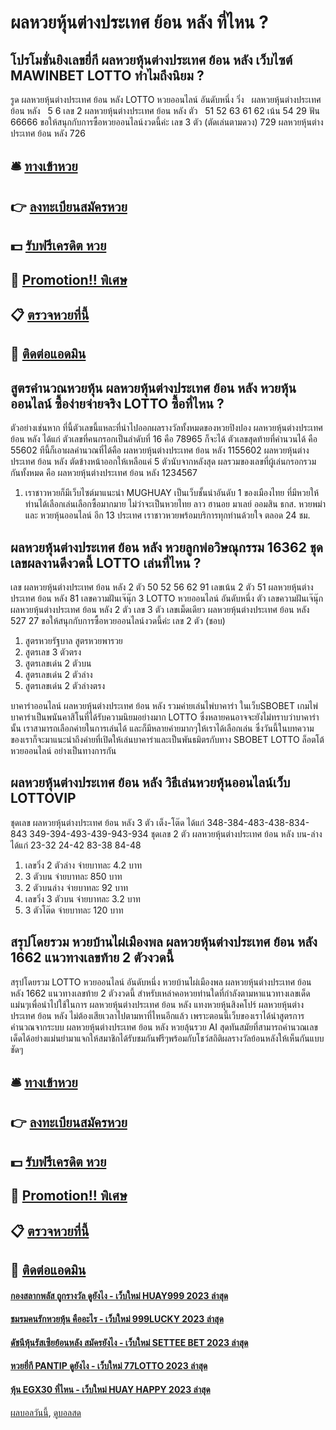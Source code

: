 # ผลหวยหุ้นต่างประเทศ ย้อน หลัง ที่ไหน ?
## โปรโมชั่นยิงเลขยี่กี ผลหวยหุ้นต่างประเทศ ย้อน หลัง เว็บไซต์ MAWINBET LOTTO ทำไมถึงนิยม ?
รูด ผลหวยหุ้นต่างประเทศ ย้อน หลัง LOTTO หวยออนไลน์ อันดับหนึ่ง วิ่ง   ผลหวยหุ้นต่างประเทศ ย้อน หลัง   5 6
เลข 2 ผลหวยหุ้นต่างประเทศ ย้อน หลัง ตัว   51 52 63 61 62
เน้น 54 29
ฟัน 66666
ขอให้สนุกกับการซื้อหวยออนไลน์งวดนี้ค่ะ
เลข 3 ตัว (ตัดเล่นตามดวง) 729 ผลหวยหุ้นต่างประเทศ ย้อน หลัง 726

## 🛎 [ทางเข้าหวย](https://bit.ly/3BG5bNw)
## 👉 [ลงทะเบียนสมัครหวย](https://bit.ly/3BG5bNw)
## 💵 [รับฟรีเครดิต หวย](https://bit.ly/3C3mvgS)
## 👑 [Promotion!! พิเศษ](https://bit.ly/3C3mvgS)
## 📋 [ตรวจหวยที่นี้](https://bit.ly/3C3mvgS)
## 📱 [ติดต่อแอดมิน](https://bit.ly/3C3mvgS)

## สูตรคำนวณหวยหุ้น ผลหวยหุ้นต่างประเทศ ย้อน หลัง หวยหุ้นออนไลน์ ซื้อง่ายจ่ายจริง LOTTO ซื้อที่ไหน ?
ตัวอย่างเช่นหาก
ที่นี้ตัวเลขนี้แหละที่นำไปออกผลรางวัลทั้งหมดของหวยปิงปอง ผลหวยหุ้นต่างประเทศ ย้อน หลัง ได้แก่
ตัวเลขที่คนกรอกเป็นลำดับที่ 16 คือ 78965
ก็จะได้ ตัวเลขสุดท้ายที่คำนวนได้ คือ 55602
ทีนี้ก็เอาผลคำนวณที่ได้คือ ผลหวยหุ้นต่างประเทศ ย้อน หลัง 1155602 ผลหวยหุ้นต่างประเทศ ย้อน หลัง ตัดข้างหน้าออกให้เหลือแค่ 5 ตัวนับจากหลังสุด
ผลรวมของเลขที่ผู้เล่นกรอกรวมกันทั้งหมด คือ ผลหวยหุ้นต่างประเทศ ย้อน หลัง 1234567
1. เราชาวหวยก็มีเว็บไซต์มาแนะนำ MUGHUAY เป็นเว็บชั้นนำอันดับ 1 ของเมืองไทย ที่มีหวยให้ท่านได้เลือกเล่นเลือกซื้อมากมาย ไม่ว่าจะเป็นหวยไทย ลาว ฮานอย มาเลย์ ออมสิน ธกส. หวยพม่า และ หวยหุ้นออนไลน์ อีก 13 ประเทศ เราชาวหวยพร้อมบริการทุกท่านด้วยใจ ตลอด 24 ชม.

## ผลหวยหุ้นต่างประเทศ ย้อน หลัง หวยลูกพ่อวิษณุกรรม 16362 ชุดเลขผลงานดีงวดนี้ LOTTO เล่นที่ไหน ?
เลข ผลหวยหุ้นต่างประเทศ ย้อน หลัง 2 ตัว 50 52 56 62 91
เลขเน้น 2 ตัว 51 ผลหวยหุ้นต่างประเทศ ย้อน หลัง 81
เลขความฝันเจ๊นุ๊ก 3 LOTTO หวยออนไลน์ อันดับหนึ่ง ตัว
เลขความฝันเจ๊นุ๊ก ผลหวยหุ้นต่างประเทศ ย้อน หลัง 2 ตัว
เลข 3 ตัว
เลขเม็ดเดียว ผลหวยหุ้นต่างประเทศ ย้อน หลัง 527 27
ขอให้สนุกกับการซื้อหวยออนไลน์งวดนี้ค่ะ
เลข 2 ตัว (ชอบ)
1. สูตรหวยรัฐบาล สูตรหวยพารวย
2. สูตรเลข 3 ตัวตรง
3. สูตรเลขเด่น 2 ตัวบน
4. สูตรเลขเด่น 2 ตัวล่าง
5. สูตรเลขเด่น 2 ตัวล่างตรง

บาคาร่าออนไลน์ ผลหวยหุ้นต่างประเทศ ย้อน หลัง รวมค่ายเล่นไพ่บาคาร่า ในเว็บSBOBET เกมไพ่บาคาร่าเป็นพนันคาสิโนที่ได้รับความนิยมอย่างมาก LOTTO ซึ่งหลายคนอาจจะยังไม่ทราบว่าบาคาร่านั้น เราสามารถเลือกค่ายในการเล่นได้ และก็มีหลายค่ายมากๆให้เราได้เลือกเล่น ซึ่งวันนี้ในบทความของเราก็จะมาแนะนำถึงค่ายที่เปิดให้เล่นบาคาร่าและเป็นพันธมิตรกับทาง SBOBET LOTTO ล็อตโต้ หวยออนไลน์ อย่างเป็นทางการกัน

## ผลหวยหุ้นต่างประเทศ ย้อน หลัง วิธีเล่นหวยหุ้นออนไลน์เว็บ LOTTOVIP
ชุดเลข ผลหวยหุ้นต่างประเทศ ย้อน หลัง 3 ตัว เต็ง-โต๊ด ได้แก่
348-384-483-438-834-843
349-394-493-439-943-934
ชุดเลข 2 ตัว ผลหวยหุ้นต่างประเทศ ย้อน หลัง บน-ล่าง ได้แก่
23-32
24-42
83-38
84-48
1. เลขวิ่ง 2 ตัวล่าง จ่ายบาทละ 4.2 บาท
2. 3 ตัวบน จ่ายบาทละ 850 บาท
3. 2 ตัวบนล่าง จ่ายบาทละ 92 บาท
4. เลขวิ่ง 3 ตัวบน จ่ายบาทละ 3.2 บาท
5. 3 ตัวโต๊ด จ่ายบาทละ 120 บาท

## สรุปโดยรวม หวยบ้านไผ่เมืองพล ผลหวยหุ้นต่างประเทศ ย้อน หลัง 1662 แนวทางเลขท้าย 2 ตัวงวดนี้
สรุปโดยรวม LOTTO หวยออนไลน์ อันดับหนึ่ง หวยบ้านไผ่เมืองพล ผลหวยหุ้นต่างประเทศ ย้อน หลัง 1662 แนวทางเลขท้าย 2 ตัวงวดนี้ สำหรับเหล่าคอหวยท่านใดที่กำลังตามหาแนวทางเลขเด็ดแม่นๆเพื่อนำไปใช้ในการ ผลหวยหุ้นต่างประเทศ ย้อน หลัง แทงหวยหุ้นสิงคโปร์ ผลหวยหุ้นต่างประเทศ ย้อน หลัง ไม่ต้องเสียเวลาไปตามหาที่ไหนอีกแล้ว เพราะตอนนี้เว็บของเราได้นำสูตรการคำนวณจากระบบ ผลหวยหุ้นต่างประเทศ ย้อน หลัง หวยลุ้นรวย AI สุดทันสมัยที่สามารถคำนวณเลขเด็ดได้อย่างแม่นยำมาแจกให้สมาชิกได้รับชมกันฟรีๆพร้อมกับโชว์สถิติผลรางวัลย้อนหลังให้เห็นกันแบบชัดๆ

## 🛎 [ทางเข้าหวย](https://bit.ly/3BG5bNw)
## 👉 [ลงทะเบียนสมัครหวย](https://bit.ly/3BG5bNw)
## 💵 [รับฟรีเครดิต หวย](https://bit.ly/3C3mvgS)
## 👑 [Promotion!! พิเศษ](https://bit.ly/3C3mvgS)
## 📋 [ตรวจหวยที่นี้](https://bit.ly/3C3mvgS)
## 📱 [ติดต่อแอดมิน](https://bit.ly/3C3mvgS)

#### [กองสลากพลัส ถูกรางวัล ดูยังไง - เว็บใหม่ HUAY999 2023 ล่าสุด](https://atom.io/themes/กองสลากพลัส%20ถูกรางวัล%20ดูยังไง%20-%20เว็บใหม่%20huay999%202023%20ล่าสุด)
#### [ชมรมคนรักหวยหุ้น คืออะไร - เว็บใหม่ 999LUCKY 2023 ล่าสุด](https://atom.io/themes/ชมรมคนรักหวยหุ้น%20คืออะไร%20-%20เว็บใหม่%20999lucky%202023%20ล่าสุด)
#### [ดัชนีหุ้นรัสเซียย้อนหลัง สมัครยังไง - เว็บใหม่ SETTEE BET 2023 ล่าสุด](https://atom.io/themes/ดัชนีหุ้นรัสเซียย้อนหลัง%20สมัครยังไง%20-%20เว็บใหม่%20settee%20bet%202023%20ล่าสุด)
#### [หวยยี่กี PANTIP ดูยังไง - เว็บใหม่ 77LOTTO 2023 ล่าสุด](https://atom.io/themes/หวยยี่กี%20pantip%20ดูยังไง%20-%20เว็บใหม่%2077lotto%202023%20ล่าสุด)
#### [หุ้น EGX30 ที่ไหน - เว็บใหม่ HUAY HAPPY 2023 ล่าสุด](https://atom.io/themes/หุ้น%20egx30%20ที่ไหน%20-%20เว็บใหม่%20huay%20happy%202023%20ล่าสุด)

[ผลบอลวันนี้](https://siamsport.tv "ผลบอลวันนี้"), [ดูบอลสด](https://siamsport.tv/ดูบอลสด "ดูบอลสด")